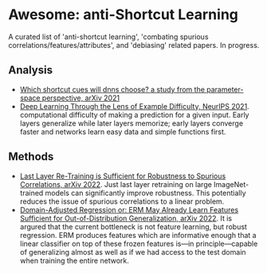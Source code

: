 # Awesome: anti-Shortcut Learning
A curated list of 'anti-shortcut learning', 'combating spurious correlations/features/attributes', and 'debiasing' related papers. In progress.

## Analysis
- [Which shortcut cues will dnns choose? a study from the parameter-space perspective, arXiv 2021](https://arxiv.org/pdf/2110.03095)
- [Deep Learning Through the Lens of Example Difficulty, NeurIPS 2021](https://arxiv.org/abs/2106.09647).  computational difficulty of making a prediction for a given input. Early layers generalize while later layers memorize; early layers converge faster and networks learn easy data and simple functions first.

## Methods
- [Last Layer Re-Training is Sufficient for Robustness to Spurious Correlations, arXiv 2022](https://arxiv.org/pdf/2204.02937). Just last layer retraining on large ImageNet-trained models can significantly improve robustness. This potentially reduces the issue of spurious correlations to a linear problem.
- [Domain-Adjusted Regression or: ERM May Already Learn Features Sufficient for Out-of-Distribution Generalization, arXiv 2022](https://arxiv.org/abs/2202.06856v1). It is argured that the current bottleneck is not feature learning, but robust regression. ERM produces features which are informative enough that a linear classifier on top of these frozen features is—in principle—capable of generalizing almost as well as if we had access to the test domain when training the entire network.
